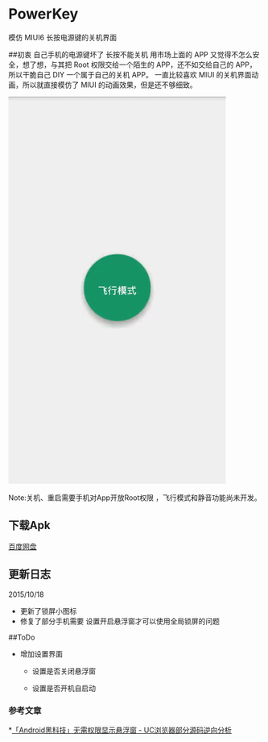 # PowerKey
模仿 MIUI6 长按电源键的关机界面


##初衷
自己手机的电源键坏了 长按不能关机 用市场上面的 APP 又觉得不怎么安全，想了想，与其把 Root 权限交给一个陌生的 APP，还不如交给自己的 APP，
所以干脆自己 DIY 一个属于自己的关机 APP。
一直比较喜欢 MIUI 的关机界面动画，所以就直接模仿了 MIUI 的动画效果，但是还不够细致。

![demp pic](/art/powerkey.gif "效果图")

Note:关机、重启需要手机对App开放Root权限 ，飞行模式和静音功能尚未开发。

## 下载Apk
[百度网盘](http://yun.baidu.com/share/link?shareid=1807160107&uk=319427821)

## 更新日志

2015/10/18

* 更新了锁屏小图标
* 修复了部分手机需要 设置开启悬浮窗才可以使用全局锁屏的问题

##ToDo
* 增加设置界面

    * 设置是否关闭悬浮窗

    * 设置是否开机自启动

### 参考文章
*[「Android黑科技」无需权限显示悬浮窗 - UC浏览器部分源码逆向分析](http://gold.xitu.io/entry/5621a9cb60b27457e85c8c07?from=groupmessage&isappinstalled=1)






